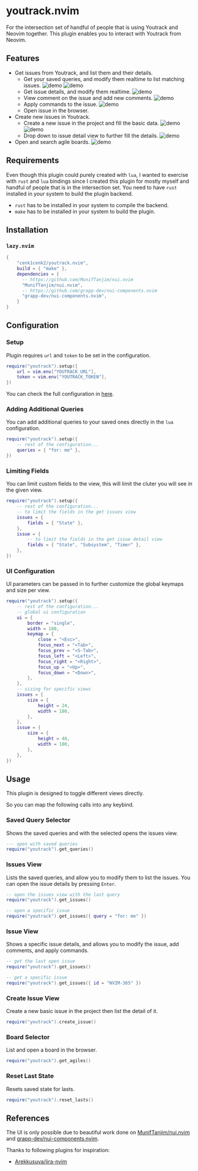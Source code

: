 # youtrack.nvim

For the intersection set of handful of people that is using Youtrack and Neovim together. This plugin enables you to interact with Youtrack from Neovim.

## Features

- Get issues from Youtrack, and list them and their details.
  - Get your saved queries, and modify them realtime to list matching issues. ![demo](./media/swappy-20240914_000532.png) ![demo](./media/swappy-20240914_000634.png)
  - Get issue details, and modify them realtime. ![demo](./media/swappy-20240914_000705.png)
  - View comment on the issue and add new comments. ![demo](./media/swappy-20240914_000730.png)
  - Apply commands to the issue. ![demo](./media/swappy-20240914_000749.png)
  - Open issue in the browser.
- Create new issues in Youtrack.
  - Create a new issue in the project and fill the basic data. ![demo](./media/swappy-20240915_155805.png) ![demo](./media/swappy-20240915_155825.png)
  - Drop down to issue detail view to further fill the details. ![demo](./media/swappy-20240915_155833.png)
- Open and search agile boards. ![demo](./media/swappy-20240915_162015.png)

## Requirements

Even though this plugin could purely created with `lua`, I wanted to exercise with `rust` and `lua` bindings since I created this plugin for mostly myself and handful of people that is in the intersection set. You need to have `rust` installed in your system to build the plugin backend.

- `rust` has to be installed in your system to compile the backend.
- `make` has to be installed in your system to build the plugin.

## Installation

### `lazy.nvim`

```lua
{
    "cenk1cenk2/youtrack.nvim",
    build = { "make" },
    dependencies = {
      -- https://github.com/MunifTanjim/nui.nvim
      "MunifTanjim/nui.nvim",
      -- https://github.com/grapp-dev/nui-components.nvim
      "grapp-dev/nui-components.nvim",
    }
}
```

## Configuration

### Setup

Plugin requires `url` and `token` to be set in the configuration.

```lua
require("youtrack").setup({
	url = vim.env["YOUTRACK_URL"],
	token = vim.env["YOUTRACK_TOKEN"],
})
```

You can check the full configuration in [here](https://github.com/cenk1cenk2/youtrack.nvim/blob/main/lua/youtrack/config.lua).

### Adding Additional Queries

You can add additional queries to your saved ones directly in the `lua` configuration.

```lua
require("youtrack").setup({
	-- rest of the configuration...
	queries = { "for: me" },
})
```

### Limiting Fields

You can limit custom fields to the view, this will limit the cluter you will see in the given view.

```lua
require("youtrack").setup({
	-- rest of the configuration...
	-- to limit the fields in the get issues view
	issues = {
		fields = { "State" },
	},
	issue = {
		-- to limit the fields in the get issue detail view
		fields = { "State", "Subsystem", "Timer" },
	},
})
```

### UI Configuration

UI parameters can be passed in to further customize the global keymaps and size per view.

```lua
require("youtrack").setup({
	-- rest of the configuration...
	-- global ui configuration
	ui = {
		border = "single",
		width = 180,
		keymap = {
			close = "<Esc>",
			focus_next = "<Tab>",
			focus_prev = "<S-Tab>",
			focus_left = "<Left>",
			focus_right = "<Right>",
			focus_up = "<Up>",
			focus_down = "<Down>",
		},
	},
	-- sizing for specific views
	issues = {
		size = {
			height = 24,
			width = 180,
		},
	},
	issue = {
		size = {
			height = 48,
			width = 180,
		},
	},
})
```

## Usage

This plugin is designed to toggle different views directly.

So you can map the following calls into any keybind.

### Saved Query Selector

Shows the saved queries and with the selected opens the issues view.

```lua
--- open with saved queries
require("youtrack").get_queries()
```

### Issues View

Lists the saved queries, and allow you to modify them to list the issues. You can open the issue details by pressing `Enter`.

```lua
-- open the issues view with the last query
require("youtrack").get_issues()

-- open a specific issue
require("youtrack").get_issues({ query = "for: me" })
```

### Issue View

Shows a specific issue details, and allows you to modify the issue, add comments, and apply commands.

```lua
-- get the last open issue
require("youtrack").get_issues()

-- get a specific issue
require("youtrack").get_issues({ id = "NVIM-365" })
```

### Create Issue View

Create a new basic issue in the project then list the detail of it.

```lua
require("youtrack").create_issue()
```

### Board Selector

List and open a board in the browser.

```lua
require("youtrack").get_agiles()
```

### Reset Last State

Resets saved state for lasts.

```lua
require("youtrack").reset_lasts()
```

## References

The UI is only possible due to beautiful work done on [MunifTanjim/nui.nvim](https://github.com/MunifTanjim/nui.nvim) and [grapp-dev/nui-components.nvim](https://github.com/grapp-dev/nui-components.nvim).

Thanks to following plugins for inspiration:

- [Arekkusuva/jira-nvim](https://github.com/Arekkusuva/jira-nvim)
